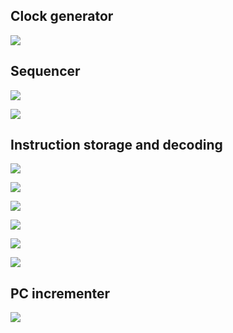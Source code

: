 ## Clock generator

![](/Schemes/clock.png)

## Sequencer

![](/Schemes/Sequencer.png)

![](/Schemes/Sequencer%20copy.png)

## Instruction storage and decoding

![](/Schemes/Instruction.png)

![](/Schemes/Instr%20Fetch.png)

![](/Schemes/Instr%20ALU.png)

![](/Schemes/Instr%20Call%20Jmp%20Movi.png)

![](/Schemes/Instr%20Load%20Store.png)

![](/Schemes/Instr%20Mov%20Halt.png)

## PC incrementer

![](/Schemes/Incrementer.png)
